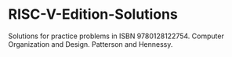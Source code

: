# RISC-V-Edition-Solutions
Solutions for practice problems in ISBN 9780128122754. Computer Organization and Design. Patterson and Hennessy.
